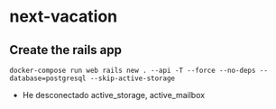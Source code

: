 # next-vacation

## Create the rails app

```
docker-compose run web rails new . --api -T --force --no-deps --database=postgresql --skip-active-storage
````

- He desconectado active_storage, active_mailbox